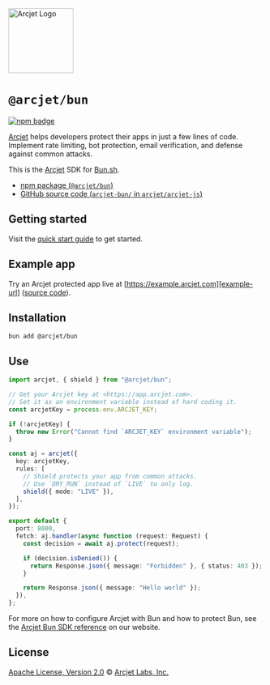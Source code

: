 <a href="https://arcjet.com" target="_arcjet-home">
  <picture>
    <source media="(prefers-color-scheme: dark)" srcset="https://arcjet.com/logo/arcjet-dark-lockup-voyage-horizontal.svg">
    <img src="https://arcjet.com/logo/arcjet-light-lockup-voyage-horizontal.svg" alt="Arcjet Logo" height="128" width="auto">
  </picture>
</a>

# `@arcjet/bun`

<p>
  <a href="https://www.npmjs.com/package/@arcjet/bun">
    <picture>
      <source media="(prefers-color-scheme: dark)" srcset="https://img.shields.io/npm/v/%40arcjet%2Fbun?style=flat-square&label=%E2%9C%A6Aj&labelColor=000000&color=5C5866">
      <img alt="npm badge" src="https://img.shields.io/npm/v/%40arcjet%2Fbun?style=flat-square&label=%E2%9C%A6Aj&labelColor=ECE6F0&color=ECE6F0">
    </picture>
  </a>
</p>

[Arcjet][arcjet] helps developers protect their apps in just a few lines of
code. Implement rate limiting, bot protection, email verification, and defense
against common attacks.

This is the [Arcjet][arcjet] SDK for [Bun.sh][bun-sh].

- [npm package (`@arcjet/bun`)](https://www.npmjs.com/package/@arcjet/bun)
- [GitHub source code (`arcjet-bun/` in `arcjet/arcjet-js`)](https://github.com/arcjet/arcjet-js/tree/main/arcjet-bun)

## Getting started

Visit the [quick start guide][quick-start] to get started.

## Example app

Try an Arcjet protected app live at [https://example.arcjet.com][example-url]
([source code][example-source]).

## Installation

```shell
bun add @arcjet/bun
```

## Use

```ts
import arcjet, { shield } from "@arcjet/bun";

// Get your Arcjet key at <https://app.arcjet.com>.
// Set it as an environment variable instead of hard coding it.
const arcjetKey = process.env.ARCJET_KEY;

if (!arcjetKey) {
  throw new Error("Cannot find `ARCJET_KEY` environment variable");
}

const aj = arcjet({
  key: arcjetKey,
  rules: [
    // Shield protects your app from common attacks.
    // Use `DRY_RUN` instead of `LIVE` to only log.
    shield({ mode: "LIVE" }),
  ],
});

export default {
  port: 8000,
  fetch: aj.handler(async function (request: Request) {
    const decision = await aj.protect(request);

    if (decision.isDenied()) {
      return Response.json({ message: "Forbidden" }, { status: 403 });
    }

    return Response.json({ message: "Hello world" });
  }),
};
```

For more on how to configure Arcjet with Bun and how to protect Bun,
see the [Arcjet Bun SDK reference][arcjet-reference-bun] on our website.

## License

[Apache License, Version 2.0][apache-license] © [Arcjet Labs, Inc.][arcjet]

[arcjet-reference-bun]: https://docs.arcjet.com/reference/bun
[arcjet]: https://arcjet.com
[bun-sh]: https://bun.sh/
[example-url]: https://example.arcjet.com
[quick-start]: https://docs.arcjet.com/get-started/bun
[example-source]: https://github.com/arcjet/arcjet-js-example
[apache-license]: http://www.apache.org/licenses/LICENSE-2.0
